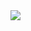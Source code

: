 <picture>
  <source
    srcset="https://github-readme-stats.vercel.app/api?username=harnash&show_icons=true&theme=dark"
    media="(prefers-color-scheme: dark)"
  />
  <img src="https://github-readme-stats.vercel.app/api?username=harnash&show_icons=true" />
</picture>
